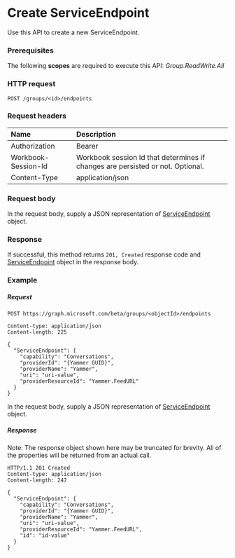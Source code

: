 # Create ServiceEndpoint

Use this API to create a new ServiceEndpoint.

### Prerequisites
The following **scopes** are required to execute this API: *Group.ReadWrite.All*
### HTTP request
<!-- { "blockType": "ignored" } -->
```http
POST /groups/<id>/endpoints
```
### Request headers
| Name       | Description|
|:---------------|:----------|
| Authorization  | Bearer <code>|
| Workbook-Session-Id  | Workbook session Id that determines if changes are persisted or not. Optional.|
| Content-Type  | application/json |

### Request body
In the request body, supply a JSON representation of [ServiceEndpoint](../resources/serviceendpoint.md) object.


### Response
If successful, this method returns `201, Created` response code and [ServiceEndpoint](../resources/serviceendpoint.md) object in the response body.

### Example
##### Request

<!-- {
  "blockType": "request",
  "name": "create_serviceendpoint_from_group"
}-->
```http
POST https://graph.microsoft.com/beta/groups/<objectId>/endpoints

Content-type: application/json
Content-length: 225

{
  "ServiceEndpoint": {
    "capability": "Conversations",
    "providerId": "{Yammer GUID}",
    "providerName": "Yammer",
    "uri": "uri-value",
    "providerResourceId": "Yammer.FeedURL"
  }
}
```
In the request body, supply a JSON representation of [ServiceEndpoint](../resources/serviceendpoint.md) object.
##### Response
Note: The response object shown here may be truncated for brevity. All of the properties will be returned from an actual call.
<!-- {
  "blockType": "response",
  "truncated": true,
  "@odata.type": "microsoft.graph.ServiceEndpoint"
} -->
```http
HTTP/1.1 201 Created
Content-type: application/json
Content-length: 247

{
  "ServiceEndpoint": {
    "capability": "Conversations",
    "providerId": "{Yammer GUID}",
    "providerName": "Yammer",
    "uri": "uri-value",
    "providerResourceId": "Yammer.FeedURL",
    "id": "id-value"
  }
}
```

<!-- uuid: 8fcb5dbc-d5aa-4681-8e31-b001d5168d79
2015-10-25 14:57:30 UTC -->
<!-- {
  "type": "#page.annotation",
  "description": "Create ServiceEndpoint",
  "keywords": "",
  "section": "documentation",
  "tocPath": ""
}-->